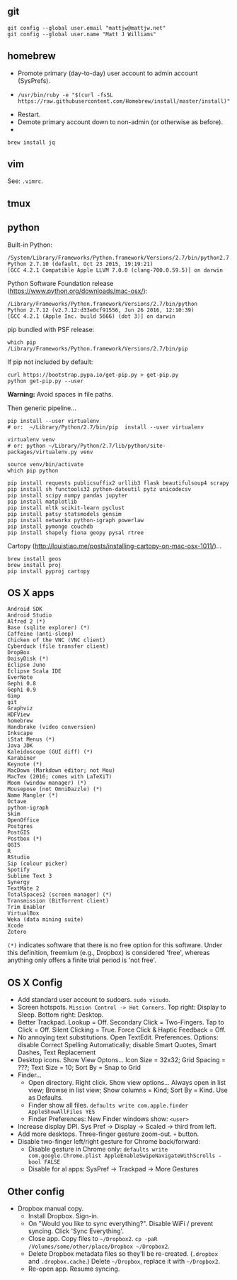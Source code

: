 ## git

```
git config --global user.email "mattjw@mattjw.net"
git config --global user.name "Matt J Williams"
```


## homebrew

* Promote primary (day-to-day) user account to admin account (SysPrefs).
* 
  ```
  /usr/bin/ruby -e "$(curl -fsSL https://raw.githubusercontent.com/Homebrew/install/master/install)"
  ```
* Restart.
* Demote primary account down to non-admin (or otherwise as before).
* 
 ```
 brew install jq
 ```


## vim
See: `.vimrc`.


## tmux



## python

Built-in Python:
```
/System/Library/Frameworks/Python.framework/Versions/2.7/bin/python2.7
Python 2.7.10 (default, Oct 23 2015, 19:19:21) 
[GCC 4.2.1 Compatible Apple LLVM 7.0.0 (clang-700.0.59.5)] on darwin
```

Python Software Foundation release (https://www.python.org/downloads/mac-osx/):
```
/Library/Frameworks/Python.framework/Versions/2.7/bin/python
Python 2.7.12 (v2.7.12:d33e0cf91556, Jun 26 2016, 12:10:39) 
[GCC 4.2.1 (Apple Inc. build 5666) (dot 3)] on darwin
```

pip bundled with PSF release:
```
which pip
/Library/Frameworks/Python.framework/Versions/2.7/bin/pip
```

If pip not included by default:
```
curl https://bootstrap.pypa.io/get-pip.py > get-pip.py
python get-pip.py --user
```

**Warning:** Avoid spaces in file paths.

Then generic pipeline...

```
pip install --user virtualenv
# or:  ~/Library/Python/2.7/bin/pip  install --user virtualenv
```

```
virtualenv venv
# or: python ~/Library/Python/2.7/lib/python/site-packages/virtualenv.py venv
```

```
source venv/bin/activate
which pip python
```

```
pip install requests publicsuffix2 urllib3 flask beautifulsoup4 scrapy
pip install sh functools32 python-dateutil pytz unicodecsv
pip install scipy numpy pandas jupyter
pip install matplotlib
pip install nltk scikit-learn pyclust
pip install patsy statsmodels gensim
pip install networkx python-igraph powerlaw
pip install pymongo couchdb
pip install shapely fiona geopy pysal rtree
```

Cartopy (http://louistiao.me/posts/installing-cartopy-on-mac-osx-1011/)...
```
brew install geos
brew install proj
pip install pyproj cartopy
```


## OS X apps

```
Android SDK
Android Studio
Alfred 2 (*)
Base (sqlite explorer) (*)
Caffeine (anti-sleep)
Chicken of the VNC (VNC client)
Cyberduck (file transfer client)
DropBox
DaisyDisk (*)
Eclipse Juno
Eclipse Scala IDE
EverNote
Gephi 0.8
Gephi 0.9
Gimp
git
Graphviz
HDFView
homebrew
Handbrake (video conversion)
Inkscape
iStat Menus (*)
Java JDK
Kaleidoscope (GUI diff) (*)
Karabiner
Keynote (*)
MacDown (Markdown editor; not Mou)
MacTex (2016; comes with LaTeXiT)
Moom (window manager) (*)
Mousepose (not OmniDazzle) (*)
Name Mangler (*)
Octave
python-igraph
Skim
OpenOffice
Postgres
PostGIS
Postbox (*)
QGIS
R
RStudio
Sip (colour picker)
Spotify
Sublime Text 3
Synergy
TextMate 2
TotalSpaces2 (screen manager) (*)
Transmission (BitTorrent client)
Trim Enabler
VirtualBox
Weka (data mining suite)
Xcode
Zotero
```

`(*)` indicates software that there is no free option for this software. Under this definition, freemium (e.g., Dropbox) is considered 'free', whereas anything only offers a finite trial period is 'not free'.

## OS X Config

* Add standard user account to sudoers. `sudo visudo`.
* Screen hotspots. `Mission Control -> Hot Corners`. Top right: Display to Sleep. Bottom right: Desktop.
* Better Trackpad. Lookup = Off. Secondary Click = Two-Fingers. Tap to Click = Off. Silent Clicking = True. Force Click & Haptic Feedback = Off.
* No annoying text substitutions. Open TextEdit. Preferences. Options: disable Correct Spelling Automatically; disable Smart Quotes, Smart Dashes, Text Replacement
* Desktop icons. Show View Optons... Icon Size = 32x32; Grid Spacing = ???; Text Size = 10; Sort By = Snap to Grid
* Finder...
  * Open directory. Right click. Show view options... Always open in list view; Browse in list view; Show columns = Kind; Sort By = Kind. Use as Defaults.
  * Finder show all files. `defaults write com.apple.finder AppleShowAllFiles YES`
  * Finder Preferences: New Finder windows show: `<user>`
* Increase display DPI. Sys Pref -> Display -> Scaled -> third from left.
* Add more desktops. Three-finger gesture zoom-out. `+` button.
* Disable two-finger left/right gesture for Chrome back/forward:
  * Disable gesture in Chrome only: `defaults write com.google.Chrome.plist AppleEnableSwipeNavigateWithScrolls -bool FALSE`
  * Disable for al apps: SysPref -> Trackpad -> More Gestures

## Other config

* Dropbox manual copy.
  * Install Dropbox. Sign-in.
  * On "Would you like to sync everything?". Disable WiFi / prevent syncing. Click 'Sync Everything'.
  * Close app. Copy files to `~/Dropbox2`. `cp -paR /Volumes/some/other/place/Dropbox ~/Dropbox2`.
  * Delete Dropbox metadata files so they'll be re-created. (`.dropbox` and `.dropbox.cache`.) Delete `~/Dropbox`, replace it with `~/Dropbox2`.
  * Re-open app. Resume syncing.
